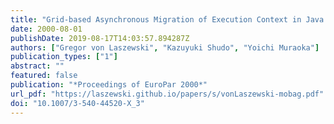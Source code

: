 ```yaml
---
title: "Grid-based Asynchronous Migration of Execution Context in Java Virtual Machines"
date: 2000-08-01
publishDate: 2019-08-17T14:03:57.894287Z
authors: ["Gregor von Laszewski", "Kazuyuki Shudo", "Yoichi Muraoka"]
publication_types: ["1"]
abstract: ""
featured: false
publication: "*Proceedings of EuroPar 2000*"
url_pdf: "https://laszewski.github.io/papers/s/vonLaszewski-mobag.pdf"
doi: "10.1007/3-540-44520-X_3"
---
```


